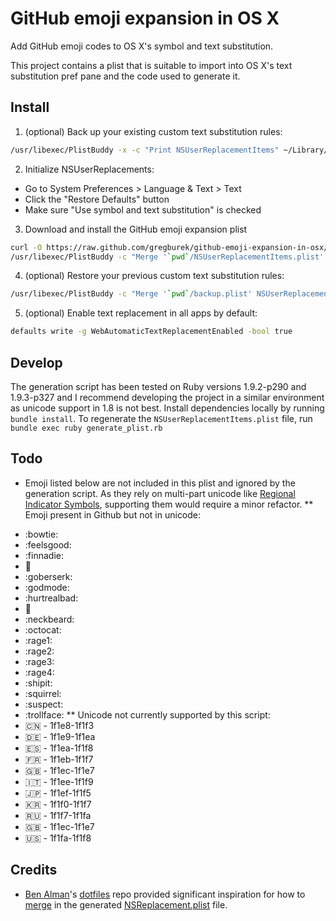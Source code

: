 GitHub emoji expansion in OS X
=============================
Add GitHub emoji codes to OS X's symbol and text substitution.

This project contains a plist that is suitable to import into OS X's text substitution pref pane and the code used to generate it.

Install
-------

1. (optional) Back up your existing custom text substitution rules:
```bash
/usr/libexec/PlistBuddy -x -c "Print NSUserReplacementItems" ~/Library/Preferences/.GlobalPreferences.plist > backup.plist
```

2. Initialize NSUserReplacements:
  - Go to System Preferences > Language & Text > Text
  - Click the "Restore Defaults" button
  - Make sure "Use symbol and text substitution" is checked 

3. Download and install the GitHub emoji expansion plist
```bash
curl -O https://raw.github.com/gregburek/github-emoji-expansion-in-osx/master/NSUserReplacementItems.plist
/usr/libexec/PlistBuddy -c "Merge '`pwd`/NSUserReplacementItems.plist' NSUserReplacementItems" ~/Library/Preferences/.GlobalPreferences.plist
```
4. (optional) Restore your previous custom text substitution rules:
```bash
/usr/libexec/PlistBuddy -c "Merge '`pwd`/backup.plist' NSUserReplacementItems" ~/Library/Preferences/.GlobalPreferences.plist
```
5. (optional) Enable text replacement in all apps by default:
```bash
defaults write -g WebAutomaticTextReplacementEnabled -bool true
```

Develop
-------
The generation script has been tested on Ruby versions 1.9.2-p290 and 1.9.3-p327 and I recommend developing the project in a similar environment as unicode support in 1.8 is not best.
Install dependencies locally by running `bundle install`. To regenerate the `NSUserReplacementItems.plist` file, run `bundle exec ruby generate_plist.rb`

Todo
----
- Emoji listed below are not included in this plist and ignored by the generation script. As they rely on multi-part unicode like [Regional Indicator Symbols](http://en.wikipedia.org/wiki/Regional_Indicator_Symbol), supporting them would require a minor refactor. 
** Emoji present in Github but not in unicode:
 * :bowtie:
 * :feelsgood:
 * :finnadie:
 * :fu:
 * :goberserk:
 * :godmode:
 * :hurtrealbad:
 * :metal:
 * :neckbeard:
 * :octocat:
 * :rage1:
 * :rage2:
 * :rage3:
 * :rage4:
 * :shipit:
 * :squirrel:
 * :suspect:
 * :trollface:
** Unicode not currently supported by this script: 
 * :cn: - 1f1e8-1f1f3
 * :de: - 1f1e9-1f1ea
 * :es: - 1f1ea-1f1f8
 * :fr: - 1f1eb-1f1f7
 * :gb: - 1f1ec-1f1e7
 * :it: - 1f1ee-1f1f9
 * :jp: - 1f1ef-1f1f5
 * :kr: - 1f1f0-1f1f7
 * :ru: - 1f1f7-1f1fa
 * :uk: - 1f1ec-1f1e7
 * :us: - 1f1fa-1f1f8

Credits
-------
- [Ben Alman](https://github.com/cowboy)'s [dotfiles](https://github.com/cowboy/dotfiles) repo provided significant inspiration for how to [merge](https://github.com/cowboy/dotfiles/blob/master/source/50_osx.sh) in the generated [NSReplacement.plist](https://github.com/cowboy/dotfiles/blob/master/conf/osx/NSUserReplacementItems.plist) file.
